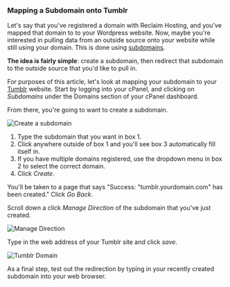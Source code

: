 ### Mapping a Subdomain onto Tumblr

Let's say that you've registered a domain with Reclaim Hosting, and you've mapped that domain to to your Wordpress website. Now, maybe you're interested in pulling data from an outside source onto your website while still using your domain. This is done using [subdomains](http://docs.reclaimhosting.com/Domain-Management/Subdomains-and-Subfolders/#subdomains). 

**The idea is fairly simple**: create a subdomain, then redirect that subdomain to the outside source that you'd like to pull in. 

For purposes of this article, let's look at mapping your subdomain to your [Tumblr](http://www.tumblr.com) website. Start by logging into your cPanel, and clicking on *Subdomains* under the Domains section of your cPanel dashboard.

From there, you're going to want to create a subdomain.

![Create a subdomain](http://i1071.photobucket.com/albums/u516/Brumface/58730eaa-6460-4445-9e7e-a0d133e5680d_zpsvvarrowo.png)

1. Type the subdomain that you want in box 1. 
2. Click anywhere outside of box 1 and you'll see box 3 automatically fill itself in.
3. If you have multiple domains registered, use the dropdown menu in box 2 to select the correct domain. 
4. Click *Create*.

You'll be taken to a page that says "Success: "tumblr.yourdomain.com" has been created." Click *Go Back*.

Scroll down a click *Manage Direction* of the subdomain that you've just created.

![Manage Direction](http://i1071.photobucket.com/albums/u516/Brumface/Screen%20Shot%202015-08-21%20at%2011.47.18%20AM_zpsnp2z7wr9.png)

Type in the web address of your Tumblr site and click *save*.

![Tumblr Domain](http://i1071.photobucket.com/albums/u516/Brumface/Screen%20Shot%202015-08-21%20at%2011.36.50%20AM_zpswzfscsdl.png)

As a final step, test out the redirection by typing in your recently created subdomain into your web browser.